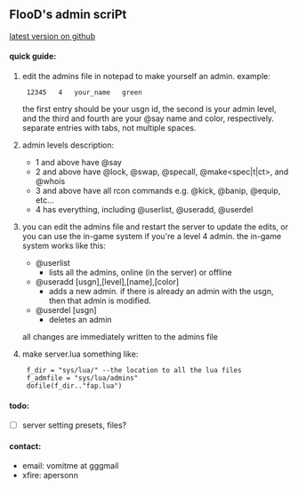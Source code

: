 ## FlooD's admin scriPt
[latest version on github](https://github.com/FloooD/FaP)

#### quick guide:
1. edit the admins file in notepad to make yourself an admin. example:

        12345	4	your_name	green

   the first entry should be your usgn id, the second is your admin level, and
   the third and fourth are your @say name and color, respectively. separate
   entries with tabs, not multiple spaces.

2. admin levels description:

   * 1 and above have @say
   * 2 and above have @lock, @swap, @specall, @make<spec|t|ct>, and @whois
   * 3 and above have all rcon commands e.g. @kick, @banip, @equip, etc...
   * 4 has everything, including @userlist, @useradd, @userdel

3. you can edit the admins file and restart the server to update the edits, or
   you can use the in-game system if you're a level 4 admin. the in-game
   system works like this:

   * @userlist
     - lists all the admins, online (in the server) or offline
   * @useradd [usgn],[level],[name],[color]
     - adds a new admin. if there is already an admin with the usgn, then that
       admin is modified.
   * @userdel [usgn]
     - deletes an admin

   all changes are immediately written to the admins file

4. make server.lua something like:

        f_dir = "sys/lua/" --the location to all the lua files
        f_admfile = "sys/lua/admins"
        dofile(f_dir.."fap.lua")

#### todo:
- [ ] server setting presets, files?

#### contact:
* email: vomitme at gggmail
* xfire: apersonn
